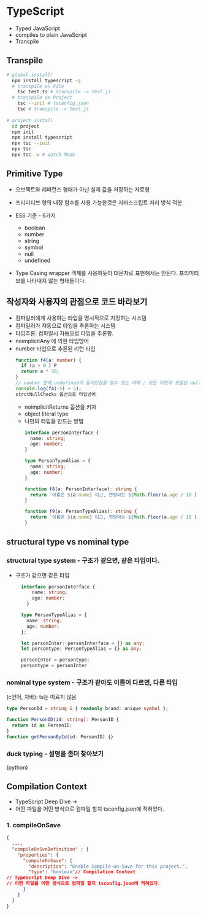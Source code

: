 # TypeScript
- Typed JavaScript
- compiles to plain JavaScript
- Transpile

## Transpile
```sh
# global install!
  npm install typescript -g 
  # transpile on File
    tsc test.ts # transpile -> test.js
  # transpile on Project
    tsc --init # tsconfig.json
    tsc # transpile -> test.js
    
# project install
  cd project
  npm init
  npm install typescript
  npx tsc --init
  npx tsc
  npx tsc -w # watch Mode 
```

## Primitive Type
- 오브젝트와 레퍼런스 형태가 아닌 실제 값을 저장하는 자료형
- 프리미티브 형의 내장 함수를 사용 가능한것은 자바스크립트 처리 방식 덕분
- ES6 기준 - 6가지
  + boolean
  + number
  + string
  + symbol
  + null
  + undefined

- Type Casing
  wrapper 객체를 사용하듯이 대문자로 표현해서는 안된다.
  프리미티브를 나타내지 않는 형태들이다.

## 작성자와 사용자의 관점으로 코드 바라보기
- 컴파일러에게 사용하는 타입을 명시적으로 지정하는 시스템
- 컴파일러가 자동으로 타입을 추론하는 시스템
- 타입추론: 컴파일시 자동으로 타입을 추론함.
- noimplicitAny 에 의한 타입방어
- number 타입으로 추론된 리턴 타입
  ```ts
  function f4(a: number) {
    if (a > 0 ) P
    return a * 38;
  }
  // number 안에 undefined가 들어있음을 알수 있는 대목 ; 모든 타입에 포함된 null과 undefined
  console.log(f4(-5) + 5);
  strctNullChecks 옵션으로 타입방어
  ```
  - noimplicitReturns 옵션을 키자
  - object literal type
  - 나만의 타입을 만드는 방법
    ```ts
    interface personInterface {
      name: string;
      age: number;
    }

    type PersonTypeAlias = {
      name: string;
      age: number;
    }

    function f8(a: PersonInterface): string {
      return `이름은 ${a.name} 이고, 연령대는 ${Math.floor(a.age / 10 ) * 10 }대 입니다.`;
    }

    function f9(a: PersonTypeAlias): string {
      return `이름은 ${a.name} 이고, 연령대는 ${Math.floor(a.age / 10 ) * 10 }대 입니다.`;
    }
    ```
## structural type vs nominal type
### structural type system - 구조가 같으면, 같은 타입이다.
+ 구조가 같으면 같은 타입
  ```ts
    interface personInterface {
        name: string;
        age: number;
      }

    type PersonTypeAlias = {
      name: string;
      age: number;
    };

    let personInter: personInterface = {} as any;
    let persontype: PersonTypeAlias = {} as any;

    personInter = persontype;
    persontype = personInter
    ```
### nominal type system - 구조가 같아도 이름이 다르면, 다른 타입
(c언어, 자바): ts는 따르지 않음
```ts
type PersonId = string & { readonly brand: unique symbol };

function PersonID(id: string): PersonID {
  return id as PersonID;
}
function getPersonById(id: PersonID) {}
```
### duck typing - 설명을 좀더 찾아보기
(python)

## Compilation Context
- TypeScript Deep Dive -> 
- 어떤 파일을 어떤 방식으로 컴파일 할지 tsconfig.json에 적혀있다.
### 1. compileOnSave
```json
{
  ...,
  "compileOnSveDefinition" : {
    "properties": {
      "compileOnSave": {
        "description": "Enable Compile-on-Save for this project.",
        "type": "boolean"// Compilation Context
// TypeScript Deep Dive -> 
// 어떤 파일을 어떤 방식으로 컴파일 할지 tsconfig.json에 적혀있다.
      }
    }
  }
}

